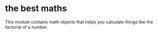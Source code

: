 # the best maths

This module contains math objects that helps you calculate things like the factorial of a number.
